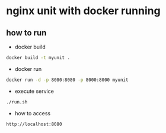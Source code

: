 # nginx unit with docker running

## how to run

* docker build

```bash
docker build -t myunit .
```

* docker run

```bash
docker run -d -p 8080:8080 -p 8000:8000 myunit
```

* execute service

```bash
./run.sh
```

* how to access

```bash
http://localhost:8080
```